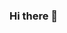 ### Hi there 👋

<!--
**jdesocio21/jdesocio21** is a ✨ _special_ ✨ repository because its `README.md` (this file) appears on your GitHub profile.

Here are some ideas to get you started:

- 🔭 I’m currently working on transitioning from a Civil Engineering Career to Data Science! 
- 🌱 I’m currently learning Data Science to conduct Market analysis 
- 👯 I’m looking to collaborate on Market Research Projects and Start-Ups!
- 💬 Ask me about: Football or Skiing, Guitar, The Stock Market and Options, Cryptocurrency, Computer Science and Data Science! 
- 📫 How to reach me: 
      - LinkedIn: https://www.linkedin.com/in/jamesdesocio/
-->
